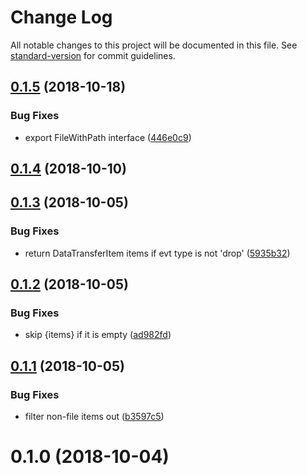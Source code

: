 # Change Log

All notable changes to this project will be documented in this file. See [standard-version](https://github.com/conventional-changelog/standard-version) for commit guidelines.

<a name="0.1.5"></a>
## [0.1.5](https://github.com/react-dropzone/file-selector/compare/v0.1.4...v0.1.5) (2018-10-18)


### Bug Fixes

* export FileWithPath interface ([446e0c9](https://github.com/react-dropzone/file-selector/commit/446e0c9))



<a name="0.1.4"></a>
## [0.1.4](https://github.com/react-dropzone/file-selector/compare/v0.1.3...v0.1.4) (2018-10-10)



<a name="0.1.3"></a>
## [0.1.3](https://github.com/react-dropzone/file-selector/compare/v0.1.2...v0.1.3) (2018-10-05)


### Bug Fixes

* return DataTransferItem items if evt type is not 'drop' ([5935b32](https://github.com/react-dropzone/file-selector/commit/5935b32))



<a name="0.1.2"></a>
## [0.1.2](https://github.com/react-dropzone/file-selector/compare/v0.1.1...v0.1.2) (2018-10-05)


### Bug Fixes

* skip {items} if it is empty ([ad982fd](https://github.com/react-dropzone/file-selector/commit/ad982fd))



<a name="0.1.1"></a>
## [0.1.1](https://github.com/react-dropzone/file-selector/compare/v0.1.0...v0.1.1) (2018-10-05)


### Bug Fixes

* filter non-file items out ([b3597c5](https://github.com/react-dropzone/file-selector/commit/b3597c5))



<a name="0.1.0"></a>
# 0.1.0 (2018-10-04)
